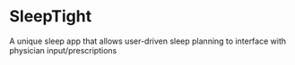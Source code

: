 # SleepTight
A unique sleep app that allows user-driven sleep planning to interface with physician input/prescriptions
